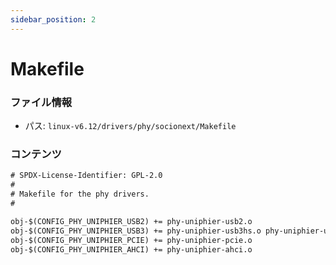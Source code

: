 ```yaml
---
sidebar_position: 2
---
```

# Makefile

### ファイル情報

- パス: `linux-v6.12/drivers/phy/socionext/Makefile`

### コンテンツ

```txt
# SPDX-License-Identifier: GPL-2.0
#
# Makefile for the phy drivers.
#

obj-$(CONFIG_PHY_UNIPHIER_USB2)	+= phy-uniphier-usb2.o
obj-$(CONFIG_PHY_UNIPHIER_USB3)	+= phy-uniphier-usb3hs.o phy-uniphier-usb3ss.o
obj-$(CONFIG_PHY_UNIPHIER_PCIE)	+= phy-uniphier-pcie.o
obj-$(CONFIG_PHY_UNIPHIER_AHCI)	+= phy-uniphier-ahci.o

```
